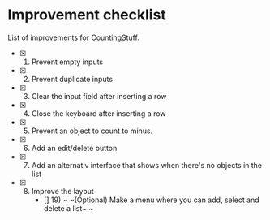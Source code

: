 # Improvement checklist

List of improvements for CountingStuff.

- [x] 1. Prevent empty inputs
- [x] 2. Prevent duplicate inputs
- [x] 3. Clear the input field after inserting a row
- [x] 4. Close the keyboard after inserting a row
- [x] 5. Prevent an object to count to minus.
- [x] 6. Add an edit/delete button
- [x] 7. Add an alternativ interface that shows when there's no objects in the list
- [x] 8. Improve the layout
     - [] 19) ~ ~\(Optional) Make a menu where you can add, select and delete a list~ ~
